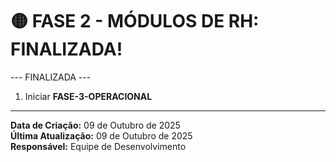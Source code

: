 # 🟡 FASE 2 - MÓDULOS DE RH: FINALIZADA!

--- FINALIZADA ---
1. Iniciar **FASE-3-OPERACIONAL**

---

**Data de Criação:** 09 de Outubro de 2025  
**Última Atualização:** 09 de Outubro de 2025  
**Responsável:** Equipe de Desenvolvimento
